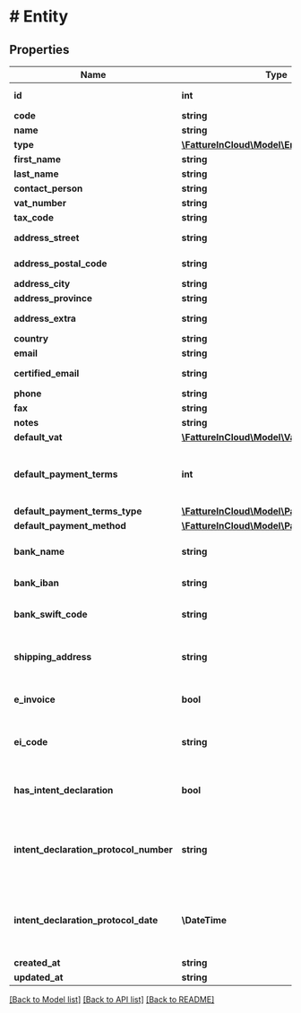 # # Entity

## Properties

Name | Type | Description | Notes
------------ | ------------- | ------------- | -------------
**id** | **int** | Unique identifier | [optional]
**code** | **string** | Code. | [optional]
**name** | **string** | Name | [optional]
**type** | [**\FattureInCloud\Model\EntityType**](EntityType.md) |  | [optional]
**first_name** | **string** | First name. | [optional]
**last_name** | **string** | Last name. | [optional]
**contact_person** | **string** |  | [optional]
**vat_number** | **string** | Vat number | [optional]
**tax_code** | **string** | Tax code. | [optional]
**address_street** | **string** | Street address. | [optional]
**address_postal_code** | **string** | Postal code. | [optional]
**address_city** | **string** | City. | [optional]
**address_province** | **string** | Province. | [optional]
**address_extra** | **string** | Address extra info. | [optional]
**country** | **string** | Country | [optional]
**email** | **string** | Email. | [optional]
**certified_email** | **string** | Certified email. | [optional]
**phone** | **string** | Phone. | [optional]
**fax** | **string** | Fax. | [optional]
**notes** | **string** | Extra notes. | [optional]
**default_vat** | [**\FattureInCloud\Model\VatType**](VatType.md) |  | [optional]
**default_payment_terms** | **int** | [Only for client] Default payment terms. | [optional]
**default_payment_terms_type** | [**\FattureInCloud\Model\PaymentTermsType**](PaymentTermsType.md) |  | [optional]
**default_payment_method** | [**\FattureInCloud\Model\PaymentMethod**](PaymentMethod.md) |  | [optional]
**bank_name** | **string** | [Only for client] Bank name. | [optional]
**bank_iban** | **string** | [Only for client] Iban. | [optional]
**bank_swift_code** | **string** | [Only for client] Bank swift code. | [optional]
**shipping_address** | **string** | [Only for client] Shipping address. | [optional]
**e_invoice** | **bool** | [Only for client] Use e-invoices. | [optional]
**ei_code** | **string** | [Only for client] E-invoices code. | [optional]
**has_intent_declaration** | **bool** | [Only for client] Has intent declaration. | [optional]
**intent_declaration_protocol_number** | **string** | [Only for client] Intent declaration protocol number. | [optional]
**intent_declaration_protocol_date** | **\DateTime** | [Only for client] Intent declaration protocol date. | [optional]
**created_at** | **string** |  | [optional]
**updated_at** | **string** |  | [optional]

[[Back to Model list]](../../README.md#models) [[Back to API list]](../../README.md#endpoints) [[Back to README]](../../README.md)
